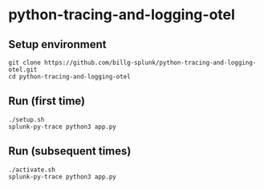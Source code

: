 # python-tracing-and-logging-otel

## Setup environment

```
git clone https://github.com/billg-splunk/python-tracing-and-logging-otel.git
cd python-tracing-and-logging-otel
```

## Run (first time)

```
./setup.sh
splunk-py-trace python3 app.py
```

## Run (subsequent times)
```
./activate.sh
splunk-py-trace python3 app.py
```